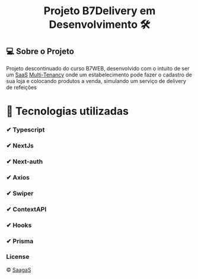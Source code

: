<h1 align="center">Projeto B7Delivery em Desenvolvimento 🛠 </h1> 

## 💻 Sobre o Projeto
Projeto descontinuado do curso B7WEB, desenvolvido com o intuito de ser um [SaaS](https://www.salesforce.com/br/saas/) [Multi-Tenancy](https://www.medium.com/@edytarcio/arquitetura-multi-tenancy-bb7b47d7ba/) onde um estabelecimento pode fazer o cadastro de sua loja e colocando produtos a venda, simulando um serviço de delivery de refeições

# 🚀 Tecnologias utilizadas
### ✔ Typescript
### ✔ NextJs
### ✔ Next-auth
### ✔ Axios
### ✔ Swiper
### ✔ ContextAPI
### ✔ Hooks
### ✔ Prisma

### License
© [SaagaS](https://github.com/SaagaS0)
